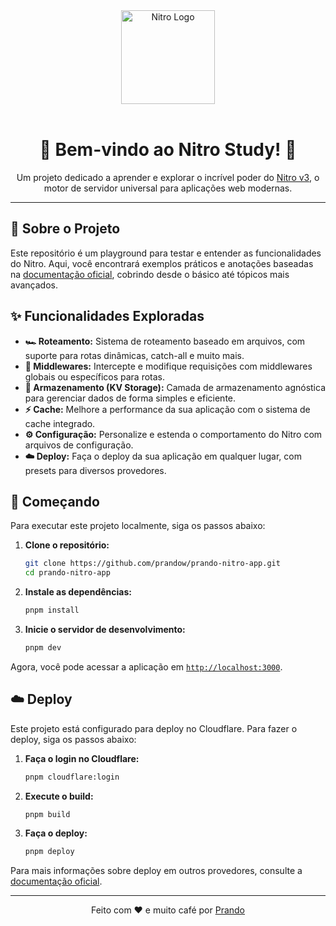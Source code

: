 
<div align="center">
  <img src="https://unjs.io/assets/logos/nitro.svg" alt="Nitro Logo" width="150">
  <br><br>
  <h1>🚀 Bem-vindo ao Nitro Study! 🚀</h1>
  <p>Um projeto dedicado a aprender e explorar o incrível poder do <a href="https://v3.nitro.build/">Nitro v3</a>, o motor de servidor universal para aplicações web modernas.</p>
</div>

---

## 📖 Sobre o Projeto

Este repositório é um playground para testar e entender as funcionalidades do Nitro. Aqui, você encontrará exemplos práticos e anotações baseadas na [documentação oficial](https://v3.nitro.build/), cobrindo desde o básico até tópicos mais avançados.

## ✨ Funcionalidades Exploradas

-   **🏎️ Roteamento:** Sistema de roteamento baseado em arquivos, com suporte para rotas dinâmicas, catch-all e muito mais.
-   **🔧 Middlewares:** Intercepte e modifique requisições com middlewares globais ou específicos para rotas.
-   **💾 Armazenamento (KV Storage):** Camada de armazenamento agnóstica para gerenciar dados de forma simples e eficiente.
-   **⚡ Cache:** Melhore a performance da sua aplicação com o sistema de cache integrado.
-   **⚙️ Configuração:** Personalize e estenda o comportamento do Nitro com arquivos de configuração.
-   **☁️ Deploy:** Faça o deploy da sua aplicação em qualquer lugar, com presets para diversos provedores.

## 🚀 Começando

Para executar este projeto localmente, siga os passos abaixo:

1.  **Clone o repositório:**
    ```bash
    git clone https://github.com/prandow/prando-nitro-app.git
    cd prando-nitro-app
    ```

2.  **Instale as dependências:**
    ```bash
    pnpm install
    ```

3.  **Inicie o servidor de desenvolvimento:**
    ```bash
    pnpm dev
    ```

Agora, você pode acessar a aplicação em [`http://localhost:3000`](http://localhost:3000).

## ☁️ Deploy

Este projeto está configurado para deploy no Cloudflare. Para fazer o deploy, siga os passos abaixo:

1.  **Faça o login no Cloudflare:**
    ```bash
    pnpm cloudflare:login
    ```

2.  **Execute o build:**
    ```bash
    pnpm build
    ```

3.  **Faça o deploy:**
    ```bash
    pnpm deploy
    ```

Para mais informações sobre deploy em outros provedores, consulte a [documentação oficial](https://v3.nitro.build/deploy).

---

<div align="center">
  <p>Feito com ❤️ e muito café por <a href="https://github.com/jprando">Prando</a></p>
</div>
